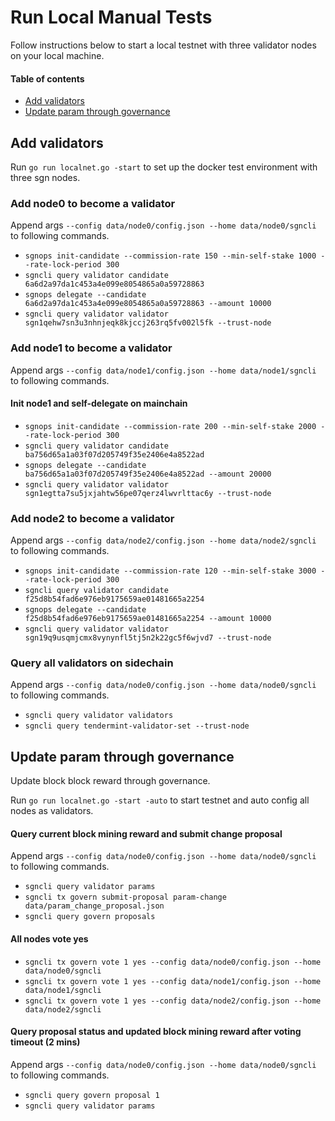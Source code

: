 # Run Local Manual Tests

Follow instructions below to start a local testnet with three validator nodes on your local machine.

#### Table of contents

- [Add validators](#add-validators)
- [Update param through governance](#update-param-through-governance)

## Add validators

Run `go run localnet.go -start` to set up the docker test environment with three sgn nodes.

### Add node0 to become a validator
Append args `--config data/node0/config.json --home data/node0/sgncli` to following commands.

- `sgnops init-candidate --commission-rate 150 --min-self-stake 1000 --rate-lock-period 300`
- `sgncli query validator candidate 6a6d2a97da1c453a4e099e8054865a0a59728863`
- `sgnops delegate --candidate 6a6d2a97da1c453a4e099e8054865a0a59728863 --amount 10000`
- `sgncli query validator validator sgn1qehw7sn3u3nhnjeqk8kjccj263rq5fv002l5fk --trust-node`

### Add node1 to become a validator
Append args `--config data/node1/config.json --home data/node1/sgncli` to following commands.

#### Init node1 and self-delegate on mainchain
- `sgnops init-candidate --commission-rate 200 --min-self-stake 2000 --rate-lock-period 300`
- `sgncli query validator candidate ba756d65a1a03f07d205749f35e2406e4a8522ad`
- `sgnops delegate --candidate ba756d65a1a03f07d205749f35e2406e4a8522ad --amount 20000`
- `sgncli query validator validator sgn1egtta7su5jxjahtw56pe07qerz4lwvrlttac6y --trust-node`

### Add node2 to become a validator
Append args `--config data/node2/config.json --home data/node2/sgncli` to following commands.

- `sgnops init-candidate --commission-rate 120 --min-self-stake 3000 --rate-lock-period 300`
- `sgncli query validator candidate f25d8b54fad6e976eb9175659ae01481665a2254`
- `sgnops delegate --candidate f25d8b54fad6e976eb9175659ae01481665a2254 --amount 10000`
- `sgncli query validator validator sgn19q9usqmjcmx8vynynfl5tj5n2k22gc5f6wjvd7 --trust-node`

### Query all validators on sidechain
Append args `--config data/node0/config.json --home data/node0/sgncli` to following commands.
- `sgncli query validator validators`
- `sgncli query tendermint-validator-set --trust-node`

## Update param through governance

Update block block reward through governance. 

Run `go run localnet.go -start -auto` to start testnet and auto config all nodes as validators.

#### Query current block mining reward and submit change proposal
Append args `--config data/node0/config.json --home data/node0/sgncli` to following commands.

- `sgncli query validator params`
- `sgncli tx govern submit-proposal param-change data/param_change_proposal.json`
- `sgncli query govern proposals`

#### All nodes vote yes
- `sgncli tx govern vote 1 yes --config data/node0/config.json --home data/node0/sgncli`
- `sgncli tx govern vote 1 yes --config data/node1/config.json --home data/node1/sgncli`
- `sgncli tx govern vote 1 yes --config data/node2/config.json --home data/node2/sgncli`

#### Query proposal status and updated block mining reward after voting timeout (2 mins)
Append args `--config data/node0/config.json --home data/node0/sgncli` to following commands.

- `sgncli query govern proposal 1`
- `sgncli query validator params`
